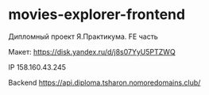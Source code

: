 # movies-explorer-frontend
Дипломный проект Я.Практикума. FE часть

Макет: https://disk.yandex.ru/d/j8s07YyU5PTZWQ

IP 158.160.43.245

Backend https://api.diploma.tsharon.nomoredomains.club/
